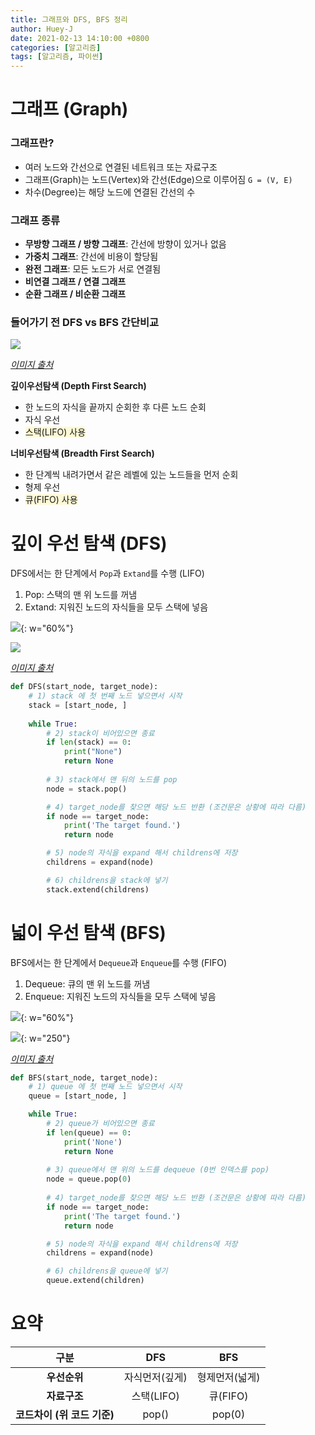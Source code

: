 ```yaml
---
title: 그래프와 DFS, BFS 정리
author: Huey-J
date: 2021-02-13 14:10:00 +0800
categories: [알고리즘]
tags: [알고리즘, 파이썬]
---
```


# 그래프 (Graph)

### 그래프란?

- 여러 노드와 간선으로 연결된 네트워크 또는 자료구조
- 그래프(Graph)는 노드(Vertex)와 간선(Edge)으로 이루어짐 `G = (V, E)`
- 차수(Degree)는 해당 노드에 연결된 간선의 수

### 그래프 종류

- **무방향 그래프 / 방향 그래프**: 간선에 방향이 있거나 없음
- **가중치 그래프**: 간선에 비용이 할당됨
- **완전 그래프**: 모든 노드가 서로 연결됨
- **비연결 그래프 / 연결 그래프**
- **순환 그래프 / 비순환 그래프**

### 들어가기 전 DFS vs BFS 간단비교

![](https://images.velog.io/images/wkdgus7113/post/d3db4ecc-6ff0-4a98-ba9c-9ba9db548c0c/DFS&BFS.gif)

*[이미지 출처](http://blog.hackerearth.com/wp-content/uploads/2015/05/dfsbfs_animation_final.gif)*

**깊이우선탐색 (Depth First Search)**

- 한 노드의 자식을 끝까지 순회한 후 다른 노드 순회
- 자식 우선
- <span style="background:rgba(255,229,54,0.2)">스택(LIFO) 사용</span>

**너비우선탐색 (Breadth First Search)**

- 한 단계씩 내려가면서 같은 레벨에 있는 노드들을 먼저 순회
- 형제 우선
- <span style="background:rgba(255,229,54,0.2)">큐(FIFO) 사용</span>


# 깊이 우선 탐색 (DFS)

DFS에서는 한 단계에서 `Pop`과 `Extand`를 수행 (LIFO)
1. Pop: 스택의 맨 위 노드를 꺼냄
2. Extand: 지워진 노드의 자식들을 모두 스택에 넣음

![](https://img1.daumcdn.net/thumb/R1280x0/?scode=mtistory2&fname=https%3A%2F%2Fblog.kakaocdn.net%2Fdn%2FpekEp%2FbtqytthEgpj%2FYLuHXcUqgsKn5Ogt78w6Kk%2Fimg.png){: w="60%"}

![](https://img1.daumcdn.net/thumb/R1280x0/?scode=mtistory2&fname=https%3A%2F%2Fblog.kakaocdn.net%2Fdn%2Fb6i6l8%2FbtqyqT294ir%2FFv0Ba9TU5N2sAdw4jdFz5K%2Fimg.png)

*[이미지 출처](https://jeinalog.tistory.com/18)*

```python
def DFS(start_node, target_node):
	# 1) stack 에 첫 번째 노드 넣으면서 시작
	stack = [start_node, ]
    
	while True:
		# 2) stack이 비어있으면 종료
		if len(stack) == 0:
			print("None")
			return None
            
		# 3) stack에서 맨 뒤의 노드를 pop
		node = stack.pop()

		# 4) target_node를 찾으면 해당 노드 반환 (조건문은 상황에 따라 다름)
		if node == target_node:
			print('The target found.')
			return node

		# 5) node의 자식을 expand 해서 childrens에 저장
		childrens = expand(node)

		# 6) childrens을 stack에 넣기
		stack.extend(childrens)
```

# 넓이 우선 탐색 (BFS)

BFS에서는 한 단계에서 `Dequeue`과 `Enqueue`를 수행 (FIFO)
1. Dequeue: 큐의 맨 위 노드를 꺼냄
2. Enqueue: 지워진 노드의 자식들을 모두 스택에 넣음


![](https://img1.daumcdn.net/thumb/R1280x0/?scode=mtistory2&fname=https%3A%2F%2Fblog.kakaocdn.net%2Fdn%2FbpaaUI%2Fbtqyr5PwDJa%2F5iBNOkr3cNzlHNHtmptRZk%2Fimg.png){: w="60%"}

![](https://img1.daumcdn.net/thumb/R1280x0/?scode=mtistory2&fname=https%3A%2F%2Fblog.kakaocdn.net%2Fdn%2FbYlxqV%2FbtqyrExSf9r%2FQnJ9AmmlRpycvTMe9BHKP1%2Fimg.png){: w="250"}


*[이미지 출처](https://jeinalog.tistory.com/18)*

```python
def BFS(start_node, target_node):
	# 1) queue 에 첫 번째 노드 넣으면서 시작
	queue = [start_node, ]

	while True:
		# 2) queue가 비어있으면 종료
		if len(queue) == 0:
			print('None')
			return None
                
		# 3) queue에서 맨 위의 노드를 dequeue (0번 인덱스를 pop)
		node = queue.pop(0)
                
		# 4) target_node를 찾으면 해당 노드 반환 (조건문은 상황에 따라 다름)
		if node == target_node:
			print('The target found.')
			return node

		# 5) node의 자식을 expand 해서 childrens에 저장
		childrens = expand(node)

		# 6) childrens을 queue에 넣기
		queue.extend(children)
```

# 요약

|구분| DFS | BFS |
|:---:|:---:|:---:|
| **우선순위** | 자식먼저(깊게) | 형제먼저(넓게) |
| **자료구조** | 스택(LIFO) | 큐(FIFO) |
| **코드차이 (위 코드 기준)** | pop() | pop(0) |
